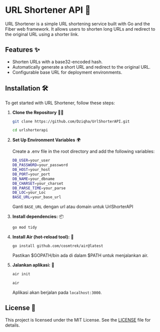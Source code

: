 # URL Shortener API 🚀

URL Shortener is a simple URL shortening service built with Go and the Fiber web framework. It allows users to shorten long URLs and redirect to the original URL using a shorter link.

## Features ✨

- Shorten URLs with a base32-encoded hash.
- Automatically generate a short URL and redirect to the original URL.
- Configurable base URL for deployment environments.

## Installation 🛠️

To get started with URL Shortener, follow these steps:

1. **Clone the Repository** 🧑‍💻

   ```bash
   git clone https://github.com/Dziqha/UrlShorterAPI.git

   cd urlshorterapi
   ```
2. **Set Up Environment Variables** 🌍

    Create a .env file in the root directory and add the following variables:

    ```bash
    DB_USER=your_user
    DB_PASSWORD=your_password
    DB_HOST=your_host
    DB_PORT=your_port
    DB_NAME=your_dbname
    DB_CHARSET=your_charset
    DB_PARSE_TIME=your_parse
    DB_LOC=your_Loc
    BASE_URL=your_base_url
    ```
    Ganti `BASE_URL` dengan url atau domain untuk UrlShorterAPI
3. **Install dependencies:** 📦

   ```bash
   go mod tidy
   ```

4. **Install Air (hot-reload tool):** 🔄

   ```bash
   go install github.com/cosmtrek/air@latest
   ```

   Pastikan $GOPATH/bin ada di dalam $PATH untuk menjalankan air.

5. **Jalankan aplikasi:** 🚀

    ```bash
    air init
    ```

     ```bash
    air
     ```

   Aplikasi akan berjalan pada `localhost:3000`.

## License 📜
This project is licensed under the MIT License. See the [LICENSE](LICENSE) file for details.
